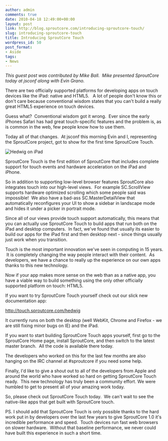 ```yaml
---
author: admin
comments: true
date: 2010-04-18 12:49:00+00:00
layout: post
link: http://blog.sproutcore.com/introducing-sproutcore-touch/
slug: introducing-sproutcore-touch
title: Introducing SproutCore Touch
wordpress_id: 50
post_format:
- Aside
tags:
- News
---
```


_This guest post was contributed by Mike Ball.  Mike presented SproutCore today at jsconf along with Evin Grano._




There are two officially supported platforms for developing apps on touch devices like the iPad: native and HTML5.   A lot of people don't know this or don't care because conventional wisdom states that you can't build a really great HTML5 experience on touch devices.




Guess what?  Conventional wisdom got it wrong.  Ever since the early iPhones Safari has had great touch-specific features and the problem is, as is common in the web, few people know how to use them.




Today all of that changes.  At jsconf this morning Evin and I, representing the SproutCore project, got to show for the first time SproutCore Touch.




![Hedwig on iPad](http://idisk.me.com/charlesjolley/Public/Pictures/Skitch/iPhone_Simulator-20100418-144225.png)




SproutCore Touch is the first edition of SproutCore that includes complete support for touch events and hardware acceleration on the iPad and iPhone. 


<!-- more -->


So in addition to supporting low-level browser features SproutCore also integrates touch into our high-level views.  For example SC.ScrollView supports hardware optimized scrolling which some people said was impossible!  We also have a bad-ass SC.MasterDetailView that automatically reconfigures your UI to show a sidebar in landscape mode and hides it under a picker in portrait mode.




Since all of our views provide touch support automatically, this means that you can actually use SproutCore Touch to build apps that run both on the iPad and desktop computers.  In fact, we've found that usually its easier to build our apps for the iPad first and then desktop next - since things usually just work when you transition.




Touch is the most important innovation we've seen in computing in 15 years.  It is completely changing the way people interact with their content.  As developers, we have a chance to really up the experience on our own apps thanks to this new technology.  




Now if your app makes more sense on the web than as a native app, you have a viable way to build something using the only other officially supported platform on touch: HTML5.




If you want to try SproutCore Touch yourself check out our slick new documentation app:




http://touch.sproutcore.com/hedwig




It currently runs on both the desktop (well WebKit, Chrome and Firefox - we are still fixing minor bugs on IE) and the iPad.  




If you want to start building SproutCore Touch apps yourself, first go to the SproutCore Home page, install SproutCore, and then switch to the latest master branch.  All the code is available there today.




The developers who worked on this for the last few months are also hanging on the IRC channel at #sproutcore if you need some help.




Finally, I'd like to give a shout out to all of the developers from Apple and around the world who have worked so hard on getting SproutCore Touch ready.  This new technology has truly been a community effort. We were humbled to get to present all of your amazing work today.




So, please check out SproutCore Touch today.  We can't wait to see the native-like apps that get built with SproutCore touch.




PS. I should add that SproutCore Touch is only possible thanks to the hard work put in by developers over the last few years to give SproutCore 1.0 it's incredible performance and speed.  Touch devices run fast web browsers on slower hardware.  Without that baseline performance, we never could have built this experience in such a short time.
